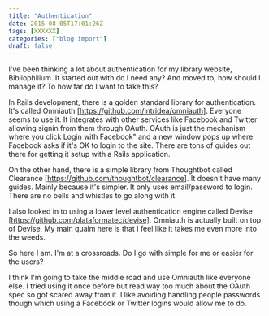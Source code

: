 ```yaml
---
title: "Authentication"
date: 2015-08-05T17:01:26Z
tags: [XXXXXX]
categories: ["blog import"]
draft: false
---
```

 
I've been thinking a lot about authentication for my library website,
Bibliophilium. It started out with do I need any? And moved to, how should I
manage it? To how far do I want to take this?

In Rails development, there is a golden standard library for authentication.
It's called Omniauth [https://github.com/intridea/omniauth]. Everyone seems to
use it. It integrates with other services like Facebook and Twitter allowing
signin from them through OAuth. OAuth is just the mechanism where you click
Login with Facebook" and a new window pops up where Facebook asks if it's OK to
login to the site. There are tons of guides out there for getting it setup with
a Rails application.

On the other hand, there is a simple library from Thoughtbot called Clearance
[https://github.com/thoughtbot/clearance]. It doesn't have many guides. Mainly
because it's simpler. It only uses email/password to login. There are no bells
and whistles to go along with it.

I also looked in to using a lower level authentication engine called Devise
[https://github.com/plataformatec/devise]. Omniauth is actually built on top of
Devise. My main qualm here is that I feel like it takes me even more into the
weeds.

So here I am. I'm at a crossroads. Do I go with simple for me or easier for the
users?

I think I'm going to take the middle road and use Omniauth like everyone else. I
tried using it once before but read way too much about the OAuth spec so got
scared away from it. I like avoiding handling people passwords though which
using a Facebook or Twitter logins would allow me to do.
